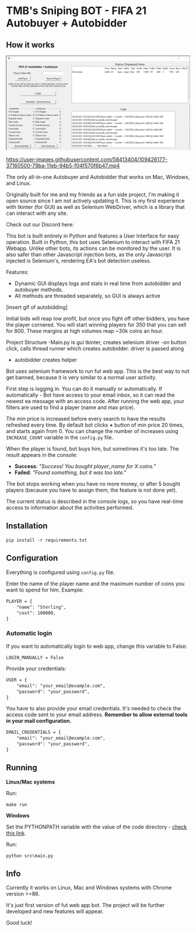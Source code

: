 # TMB's Sniping BOT - FIFA 21 Autobuyer + Autobidder


## How it works

![](./readme/windows_gui.png)


https://user-images.githubusercontent.com/58413404/109426177-37160500-79ba-11eb-94b5-f04f570f6b47.mp4



The only all-in-one Autobuyer and Autobidder that works on Mac, Windows, and Linux.

Originally built for me and my friends as a fun side project, I'm making it open source since I am not actively updating it. This is my first experience with tkinter (for GUI) as well as Selenium WebDriver, which is a library that can interact with any site.

Check out our Discord here: 

This bot is built entirely in Python and features a User Interface for easy operation.
Built in Python, this bot uses Selenium to interact with FIFA 21 Webapp. Unlike other bots, its actions can be monitored by the user. It is also safer than other Javascript injection bots, as the only Javascript injected is Selenium's, rendering EA's bot detection useless. 

Features:
- Dynamic GUI displays logs and stats in real time from autobidder and autobuyer methods.
- All methods are threaded separately, so GUI is always active


[insert gif of autobidding]

Initial bids will reap low profit, but once you fight off other bidders, you have the player cornered. You will start winning players for 350 that you can sell for 800. These margins at high volumes reap ~30k coins an hour.


Project Structure
-Main.py is gui tkinter, creates selenium driver
-on button click, calls thread runner which creates autobidder. driver is passed along
- autobidder creates helper



Bot uses selenium framework to run fut web app. This is the best way to not get banned, because it is very similar to a normal user activity.

First step is logging in. You can do it manually or automatically.
If automatically - Bot have access to your email inbox, so it can read the newest ea message with an access code.
After running the web app, your filters are used to find a player (name and max price). 

The min price is increased before every search to have the results refreshed every time. 
By default bot clicks **+** button of min price 20 times, and starts again from 0.
You can change the number of increases using `INCREASE_COUNT` variable in the `config.py` file.

When the player is found, bot buys him, but sometimes it's too late. The result appears in the console:
- **Success**: *"Success! You bought player_name for X coins."*
- **Failed**: *"Found something, but it was too late."*

The bot stops working when you have no more money, or after 5 bought players (because you have to assign them, the feature is not done yet).

The current status is described in the console logs, so you have real-time access to information about the activities performed.

## Installation

```
pip install -r requirements.txt
```

## Configuration

Everything is configured using `config.py` file.

Enter the name of the player name and the maximum number of coins you want to spend for him.
Example:

```
PLAYER = {
    "name": "Sterling",
    "cost": 100000,
}
```

### Automatic login

If you want to automatically login to web app, change this variable to False:

```
LOGIN_MANUALLY = False
```

Provide your credentials:

```
USER = {
    "email": "your_email@example.com",
    "password": "your_password",
}
```

You have to also provide your email credentials. It's needed to check the access code sent to your email address. 
**Remember to allow external tools in your mail configuration.**

```
EMAIL_CREDENTIALS = {
    "email": "your_email@example.com",
    "password": "your_password",
}
```

## Running

**Linux/Mac systems**

Run:

```
make run
```

**Windows**

Set the PYTHONPATH variable with the value of the code directory - [check this link](https://stackoverflow.com/questions/3701646/how-to-add-to-the-pythonpath-in-windows-so-it-finds-my-modules-packages).

Run:

```
python src\main.py
```


## Info

Currently it works on Linux, Mac and Windows systems with Chrome version >=86.

It's just first version of fut web app bot. The project will be further developed and new features will appear.
 
Good luck!

